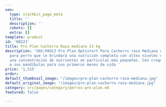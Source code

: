 ```yaml
---
seo:
  type: stackbit_page_meta
  title: ''
  description: ''
  robots: []
  extra: []
template: product
id: '00223'
title: Pro Plan Cachorro Raza mediana 13 kg
description: 'SKU:PA913 Pro Plan Optistart Para Cachorro raza Mediana es el alimento
  para perro que le brindará una nutrición completa con altos niveles de energía y
  una concentración de nutrientes en partículas más pequeñas. Con croquetas adecuadas
  a sus mandíbulas para sus primeros meses de vida '
price: '1,515'
order: 
default_thumbnail_image: "/images/pro-plan-cachorro-raza-mediana.jpg"
default_original_image: "/images/pro-plan-cachorro-raza-mediana.jpg"
category: src/pages/category/perros-pro-plan.md
featured: false

---
```

